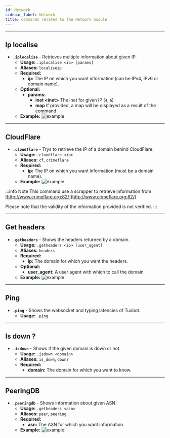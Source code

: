 ```yaml
---
id: Network
sidebar_label: Network
title: Commands related to the Network module
---
```


---


## Ip localise
- **`.iplocalise`** - Retrieves multiple information about given IP.
    - **Usage:** `.iplocalise <ip> [params]`
    - **Aliases:** `localiseip`
    - **Required:** 
        - **ip:** The IP on which you want information (can be IPv4, IPv6 or domain name).
    - **Optional:** 
        - **params:** 
            - **inet <inet\>** The inet for given IP (`4`, `6`)
            - **map** If provided, a map will be displayed as a result of the command
    - **Example:**
        ![example](/img/docs/commands/Network/iplocalise/example.png)
    
---

## CloudFlare
- **`.cloudflare`** - Trys to retrieve the IP of a domain behind CloudFlare.
    - **Usage:** `.cloudflare <ip>`
    - **Aliases:** `cf`, `crimeflare`
    - **Required:** 
        - **ip:** The IP on which you want information (must be a domain name).
    - **Example:**
        ![example](/img/docs/commands/Network/cloudflare/example.png)
      
:::info Note
This command use a scrapper to retrieve information from [http://www.crimeflare.org:82/](http://www.crimeflare.org:82/)

Please note that the validity of the information provided is not verified.
:::

---

## Get headers
- **`.getheaders`** - Shows the headers returned by a domain.
    - **Usage:** `.getheaders <ip> [user_agent]`
    - **Aliases:** `headers`
    - **Required:** 
        - **ip:** The domain for which you want the headers.
    - **Optional:** 
        - **user_agent:** A user agent with which to call the domain
    - **Example:**
        ![example](/img/docs/commands/Network/getheaders/example.png)

---

## Ping
- **`.ping`** - Shows the websocket and typing latencies of Tuxbot.
    - **Usage:** `.ping`

---

## Is down ?
- **`.isdown`** - Shows if the given domain is down or not.
    - **Usage:** `.isdown <domain>`
    - **Aliases:** `is_down`, `down?`
    - **Required:** 
        - **domain:** The domain for which you want to know.

---

## PeeringDB
- **`.peeringdb`** - Shows information about given ASN.
    - **Usage:** `.getheaders <asn>`
    - **Aliases:** `peer`, `peering`
    - **Required:** 
        - **asn:** The ASN for which you want information.
    - **Example:**
        ![example](/img/docs/commands/Network/peeringdb/example.png)